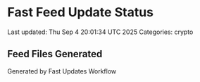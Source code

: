 # Fast Feed Update Status
Last updated: Thu Sep  4 20:01:34 UTC 2025
Categories: crypto

## Feed Files Generated

Generated by Fast Updates Workflow
